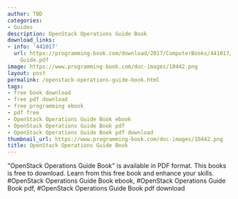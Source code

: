 ```yaml
---
author: TBD
categories:
- Guides
description: OpenStack Operations Guide Book
download_links:
- info: '441017'
  url: https://programming-book.com/download/2017/ComputerBooks/441017/OpenStack Operations
    Guide.pdf
image: https://www.programming-book.com/doc-images/10442.png
layout: post
permalink: /openstack-operations-guide-book.html
tags:
- free book download
- free pdf download
- free programming ebook
- pdf free
- OpenStack Operations Guide Book ebook
- OpenStack Operations Guide Book pdf
- OpenStack Operations Guide Book pdf download
thumbnail_url: https://www.programming-book.com/doc-images/10442.png
title: OpenStack Operations Guide Book
---
```


 
<div class="item-desc text-justify">
  "OpenStack Operations Guide Book" is available in PDF format. This books is free to download. Learn from this free book and enhance your skills.
  <br>
  #OpenStack Operations Guide Book ebook, #OpenStack Operations Guide Book pdf, #OpenStack Operations Guide Book pdf download
</div>